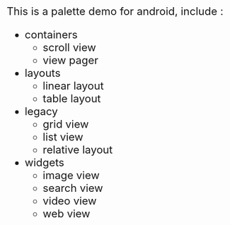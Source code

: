 <font size=5>This is a palette demo for android, include :
- containers
  - scroll view
  - view pager
- layouts
  - linear layout
  - table layout
- legacy
  - grid view
  - list view
  - relative layout
- widgets
  - image view
  - search view
  - video view
  - web view
